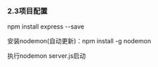 <h3>2.3项目配置</h3>
<p>npm install express --save</p>
<p>安装nodemon(自动更新)：npm install -g nodemon</p>
<p>执行nodemon server.js启动</p>
<p></p>


